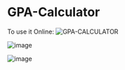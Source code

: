 # GPA-Calculator

To use it Online: ![GPA-CALCULATOR](https://asmaalrifai.github.io/GPA-Calculator/)

![image](https://github.com/user-attachments/assets/c982cd0d-c3c0-44ba-9a5d-93d40630dc1b)

![image](https://github.com/user-attachments/assets/9920e304-250f-40c2-8acb-4b1eaa243f77)
